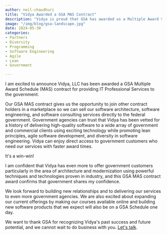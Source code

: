 ```yaml
---
author: neil-chaudhuri
title: "Vidya Awarded a GSA MAS Contract"
description: "Vidya is proud that GSA has awarded us a Multiple Award Schedule contract for providing IT Professional Services to the government."
image: "/img/blog/gsa-landscape.jpg"
date: 2024-05-30
categories: 
- Partners
- Diversity
- Programming
- Software Engineering
- Agile
- Lean
- Government

---
```

I am excited to announce Vidya, LLC has been awarded a GSA Multiple Award Schedule (MAS) contract for providing IT Professional Services to the government.

Our GSA MAS contract gives us the opportunity to join other contract holders in a marketplace so we can sell our 
software architecture, software engineering, and software consulting services directly to the federal government. Government 
agencies can trust that Vidya has been vetted for a history of delivering high-quality software to a wide array of government and commercial clients
using exciting technology while promoting lean principles, agile software development, and diversity in software engineering. 
Vidya can enjoy direct access to government customers who need our services with faster award times.

It's a win-win!

I am confident that Vidya has even more to offer government customers particularly in the area of architecture
and modernization using powerful techniques and technologies proven in industry, and this GSA MAS contract award confirms
that government shares my confidence.

We look forward to building new relationships and to delivering our services to even more government agencies. We are also excited about expanding
our current offerings by making our courses available online and building new software products that we expect will also be on a
GSA Schedule one day.

We want to thank GSA for recognizing Vidya's past success and future potential, and we cannot wait to do business
with you. [Let's talk](/contact).

